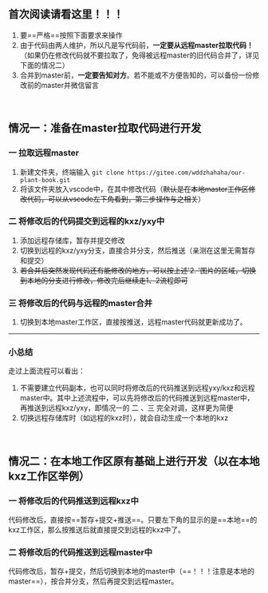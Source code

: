 ##  首次阅读请看这里！！！
1. 要==严格==按照下面要求来操作
2. 由于代码由两人维护，所以凡是写代码前，**一定要从远程master拉取代码！** （如果仍在修改代码就不要拉取了，免得被远程master的旧代码合并了，详见下面的情况二）
3. 合并到master前，**一定要告知对方**。若不能或不方便告知的，可以备份一份修改前的master并微信留言
<br/>

##  情况一：准备在master拉取代码进行开发
###  一 拉取远程master
1. 新建文件夹，终端输入 `git clone https://gitee.com/wddzhahaha/our-plant-book.git` 
2. 将该文件夹放入vscode中，在其中修改代码（~~默认是在本地master工作区修改代码，可以从vscode左下角看到，第三步操作与之相关~~）
###  二 将修改后的代码提交到远程的kxz/yxy中
1. 添加远程存储库，暂存并提交修改
2. 切换到远程的kxz/yxy分支，直接合并分支，然后推送（亲测在这里无需暂存和提交）
3. ~~若合并后突然发现代码还有能修改的地方，可以按上述'2. '图片的区域，切换到本地的分支进行修改，修改完后继续走1、2流程即可~~
###  三 将修改后的代码与远程的master合并
1. 切换到本地master工作区，直接按推送，远程master代码就更新成功了。
***
### 小总结
走过上面流程可以看出：
1. 不需要建立代码副本，也可以同时将修改后的代码推送到远程yxy/kxz和远程master中。其中上述流程中，可以先将修改后的代码推送到远程master中，再推送到远程kxz/yxy，即情况一的 二 、三 完全对调，这样更为简便
2. 切换远程存储库时（如远程的kxz时），就会自动生成一个本地的kxz
<br/>

##  情况二：在本地工作区原有基础上进行开发（以在本地kxz工作区举例）
###  一 将修改后的代码推送到远程kxz中
代码修改后，直接按==暂存+提交+推送==。只要左下角的显示的是==本地==的kxz工作区，那么按推送后就直接提交到远程的kxz中了。
###  二 将修改后的代码推送到远程master中
代码修改后，暂存+提交，然后切换到本地的master中（==！！！注意是本地的master==），按合并分支，然后再提交到远程master。


